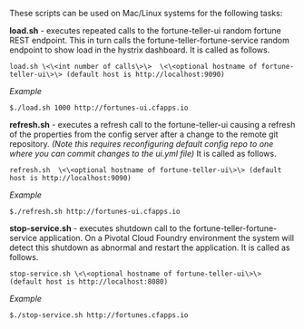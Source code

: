 These scripts can be used on Mac/Linux systems for the following tasks:

**load.sh** - executes repeated calls to the fortune-teller-ui random fortune REST endpoint.  This in turn calls the fortune-teller-fortune-service random endpoint to show load in the hystrix dashboard.  It is called as follows.

```
load.sh \<\<int number of calls\>\>  \<\<optional hostname of fortune-teller-ui\>\> (default host is http://localhost:9090)
```

_Example_
```
$./load.sh 1000 http://fortunes-ui.cfapps.io
```


**refresh.sh** - executes a refresh call to the fortune-teller-ui causing a refresh of the properties from the config server after a change to the remote git repository. _(Note this requires reconfiguring default config repo to one where you can commit changes to the ui.yml file)_  It is called as follows.

```
refresh.sh  \<\<optional hostname of fortune-teller-ui\>\> (default host is http://localhost:9090)
```

_Example_
```
$./refresh.sh http://fortunes-ui.cfapps.io
```


**stop-service.sh** - executes shutdown call to the fortune-teller-fortune-service application. On a Pivotal Cloud Foundry environment the system will detect this shutdown as abnormal and restart the application. It is called as follows.

```
stop-service.sh \<\<optional hostname of fortune-teller-ui\>\> (default host is http://localhost:8080)
```

_Example_
```
$./stop-service.sh http://fortunes.cfapps.io
```
